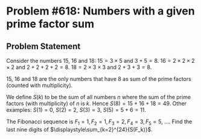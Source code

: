 # Problem #618: Numbers with a given prime factor sum 

## Problem Statement 

Consider the numbers 15, 16 and 18:
$15=3\times 5$ and $3+5=8$.
$16 = 2\times 2\times 2\times 2$ and $2+2+2+2=8$.
$18 = 2\times 3\times 3$ and $2+3+3=8$. 

15, 16 and 18 are the only numbers that have 8 as sum of the prime factors (counted with multiplicity).

We define $S(k)$ to be the sum of all numbers $n$ where the sum of the prime factors (with multiplicity)  of $n$ is $k$.
Hence $S(8) = 15+16+18 = 49$.
Other examples: $S(1) = 0$, $S(2) = 2$, $S(3) = 3$, $S(5) = 5 + 6 = 11$.

The Fibonacci sequence is $F_1 = 1, F_2 = 1, F_3 = 2, F_4 = 3, F_5 = 5$, ....
Find the last nine digits of $\displaystyle\sum_{k=2}^{24}{S(F_k)}$.
